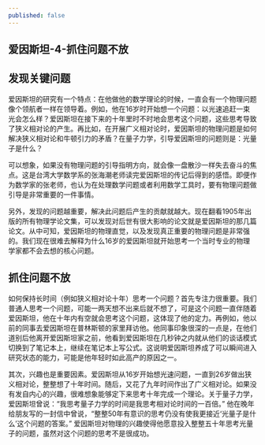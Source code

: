 ```yaml
---
published: false
---
```

## 爱因斯坦-4-抓住问题不放

## 发现关键问题

爱因斯坦的研究有一个特点：在他做他的数学理论的时候，一直会有一个物理问题像个领航者一样在领导着。例如，他在16岁时开始想一个问题：以光速追赶一束光会怎么样？爱因斯坦在接下来的十年里时不时地会思考这个问题，这些思考导致了狭义相对论的产生。再比如，在开展广义相对论时，爱因斯坦的物理问题是如何解决狭义相对论和牛顿引力的矛盾？在量子力学，引导爱因斯坦的问题则是：光量子是什么？

可以想象，如果没有物理问题的引导指明方向，就会像一盘散沙一样失去奋斗的焦点。这是台湾大学数学系的张海潮老师读完爱因斯坦的传记后得到的感悟。即便作为数学家的张老师，也认为在处理数学问题或者利用数学工具时，要有物理问题做引导是非常重要的一件事情。

另外，发现的问题越重要，解决此问题后产生的贡献就越大。现在翻看1905年出版的所有物理学论文集，可以发现对后世有很大影响的论文就是爱因斯坦的那几篇论文。从中可知，爱因斯坦的物理直觉，以及发现真正重要的物理问题是非常强的。我们现在很难去解释为什么16岁的爱因斯坦就开始思考一个当时专业的物理学家都不会去想的核心问题。

## 抓住问题不放

如何保持长时间（例如狭义相对论十年）思考一个问题？首先专注力很重要。我们普通人思考一个问题，可能一两天想不出来后就不想了，可是这个问题一直伴随着爱因斯坦，他在十年内有空就会思考这个问题，这体现了他的定力。再例如，他以前的同事去爱因斯坦在普林斯顿的家里拜访他。他同事印象很深的一点是，在他们道别后他离开爱因斯坦家之前，他看到爱因斯坦在几秒钟之内就从他们的谈话模式切换到了笔记本上，继续在笔记本上写公式。这说明爱因斯坦养成了可以瞬间进入研究状态的能力，可能是他年轻时如此高产的原因之一。

其次，兴趣也是重要因素。爱因斯坦从16岁开始想光速问题，一直到26岁做出狭义相对论，整整想了十年时间。随后，又花了九年时间作出了广义相对论。如果没有发自内心的兴趣，很难想象能够定下来思考十年完成一个理论。关于量子力学，爱因斯坦曾说：“我思考量子力学的时间是我思考相对论时间的一百倍。” 他在晚年给朋友写的一封信中曾说，“整整50年有意识的思考仍没有使我更接近‘光量子是什么’这个问题的答案。” 爱因斯坦对物理的兴趣使得他愿意投入整整五十年思考光量子的问题，虽然对这个问题的思考不是很成功。